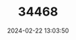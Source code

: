 ---
title: "34468"
category: "Ficus calyptroceras"
draft: false
date: 2024-02-22 13:03:50
languages:
  Spanish; Castilian: ["Gameleira-branca"]
---